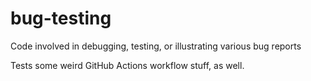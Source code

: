 # bug-testing
Code involved in debugging, testing, or illustrating various bug reports

Tests some weird GitHub Actions workflow stuff, as well.
